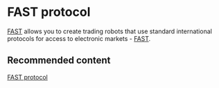 # FAST protocol

[FAST]() allows you to create trading robots that use standard international protocols for access to electronic markets \- [FAST](https://en.wikipedia.org/wiki/FAST_protocol). 

## Recommended content

[FAST protocol](https://www.fixtrading.org/standards/fast/)
